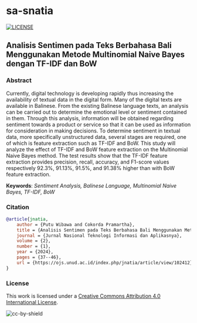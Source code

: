 # sa-snatia

[![LICENSE](https://img.shields.io/github/license/putuwaw/sa-snatia?style=for-the-badge)](LICENSE)

## **Analisis Sentimen pada Teks Berbahasa Bali Menggunakan Metode Multinomial Naive Bayes dengan TF-IDF dan BoW**

### **Abstract**

Currently, digital technology is developing rapidly thus increasing the availability of textual data in the digital form. Many of the digital texts are available in Balinese. From the existing Balinese language texts, an analysis can be carried out to determine the emotional level or sentiment contained in them. Through this analysis, information will be obtained regarding sentiment towards a product or service so that it can be used as information for consideration in making decisions. To determine sentiment in textual data, more specifically unstructured data, several stages are required, one of which is feature extraction such as TF-IDF and BoW. This study will analyze the effect of TF-IDF and BoW feature extraction on the Multinomial Naive Bayes method. The test results show that the TF-IDF feature extraction provides precision, recall, accuracy, and F1-score values respectively 92.3%, 91.13%, 91.5%, and 91.38% higher than with BoW feature extraction.

**Keywords**: _Sentiment Analysis, Balinese Language, Multinomial Naive Bayes, TF-IDF, BoW_

### **Citation**

```bibtex
@article{jnatia,
	author = {Putu Wibawa and Cokorda Pramartha},
	title = {Analisis Sentimen pada Teks Berbahasa Bali Menggunakan Metode Multinomial Naive Bayes dengan TF-IDF dan BoW},
	journal = {Jurnal Nasional Teknologi Informasi dan Aplikasnya},
	volume = {2},
	number = {1},
	year = {2024},
	pages = {37--46},
    url = {https://ojs.unud.ac.id/index.php/jnatia/article/view/102412}
}

```

### **License**

This work is licensed under a
[Creative Commons Attribution 4.0 International License](http://creativecommons.org/licenses/by/4.0/).

![cc-by-shield](https://i.creativecommons.org/l/by/4.0/88x31.png)
